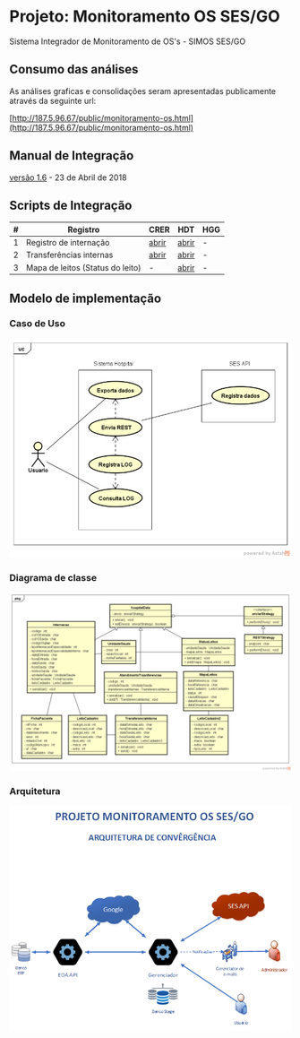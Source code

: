 ﻿# Projeto: Monitoramento OS SES/GO

Sistema Integrador de Monitoramento de OS's - SIMOS SES/GO

## Consumo das análises

As análises graficas e consolidações seram apresentadas publicamente através da seguinte url:

[http://187.5.96.67/public/monitoramento-os.html](http://187.5.96.67/public/monitoramento-os.html)

## Manual de Integração

[versão 1.6](/layouts/v1.6/) - 23 de Abril de 2018

## Scripts de Integração

| # | Registro | CRER | HDT | HGG |
|----|----------|------|-----|-----|
| 1  | Registro de internação | [abrir](/doc/AGIR/CRER/01.03_registro-de-internacao.sql) | [abrir](/doc/ISG/HDT/01.03_registro-de-internacao.sql) | - |
| 2 | Transferências internas | [abrir](/doc/AGIR/CRER/02.03_transferencias-internas.sql) | [abrir](/doc/ISG/HDT/02.03_transferencias-internas.sql) | - |
| 3 | Mapa de leitos (Status do leito) | - | [abrir](/doc/ISG/HDT/03.03_status_leitos.sql) | - |



## Modelo de implementação

### Caso de Uso

![](/doc/UML/CasoUso.png) 

### Diagrama de classe

![](/doc/UML/DiagramaClasse.png) 

### Arquitetura

![](/doc/UML/arquitetura_convergencia.png) 
